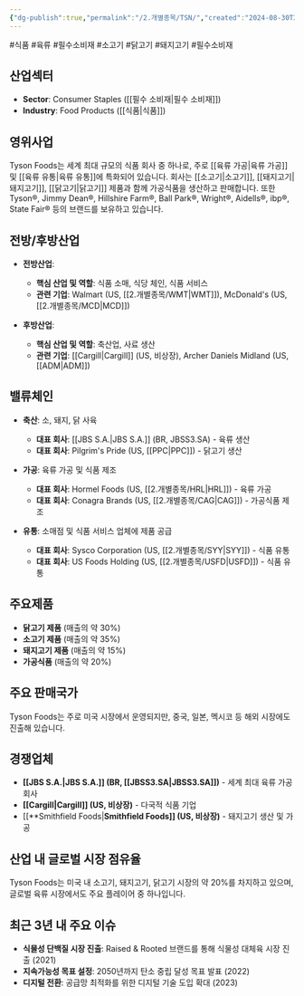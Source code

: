 ```yaml
---
{"dg-publish":true,"permalink":"/2.개별종목/TSN/","created":"2024-08-30T21:31:48.796+09:00","updated":"2025-06-03T20:06:01.752+09:00"}
---
```


#식품 #육류 #필수소비재 #소고기 #닭고기 #돼지고기 #필수소비재

## 산업섹터

- **Sector**: Consumer Staples ([[필수 소비재\|필수 소비재]])
- **Industry**: Food Products ([[식품\|식품]])

## 영위사업

Tyson Foods는 세계 최대 규모의 식품 회사 중 하나로, 주로 [[육류 가공\|육류 가공]] 및 [[육류 유통\|육류 유통]]에 특화되어 있습니다. 회사는 [[소고기\|소고기]], [[돼지고기\|돼지고기]], [[닭고기\|닭고기]] 제품과 함께 가공식품을 생산하고 판매합니다. 또한 Tyson®, Jimmy Dean®, Hillshire Farm®, Ball Park®, Wright®, Aidells®, ibp®, State Fair® 등의 브랜드를 보유하고 있습니다.

## 전방/후방산업

- **전방산업**:
    
    - **핵심 산업 및 역할**: 식품 소매, 식당 체인, 식품 서비스
    - **관련 기업**: Walmart (US, [[2.개별종목/WMT\|WMT]]), McDonald's (US, [[2.개별종목/MCD\|MCD]])
- **후방산업**:
    
    - **핵심 산업 및 역할**: 축산업, 사료 생산
    - **관련 기업**: [[Cargill\|Cargill]] (US, 비상장), Archer Daniels Midland (US, [[ADM\|ADM]])

## 밸류체인

- **축산**: 소, 돼지, 닭 사육
    
    - **대표 회사**: [[JBS S.A.\|JBS S.A.]] (BR, JBSS3.SA) - 육류 생산
    - **대표 회사**: Pilgrim's Pride (US, [[PPC\|PPC]]) - 닭고기 생산
    
- **가공**: 육류 가공 및 식품 제조
    
    - **대표 회사**: Hormel Foods (US, [[2.개별종목/HRL\|HRL]]) - 육류 가공
    - **대표 회사**: Conagra Brands (US, [[2.개별종목/CAG\|CAG]]) - 가공식품 제조
    
- **유통**: 소매점 및 식품 서비스 업체에 제품 공급
    
    - **대표 회사**: Sysco Corporation (US, [[2.개별종목/SYY\|SYY]]) - 식품 유통
    - **대표 회사**: US Foods Holding (US, [[2.개별종목/USFD\|USFD]]) - 식품 유통
    

## 주요제품

- **닭고기 제품** (매출의 약 30%)
- **소고기 제품** (매출의 약 35%)
- **돼지고기 제품** (매출의 약 15%)
- **가공식품** (매출의 약 20%)

## 주요 판매국가

Tyson Foods는 주로 미국 시장에서 운영되지만, 중국, 일본, 멕시코 등 해외 시장에도 진출해 있습니다.

## 경쟁업체

- **[[JBS S.A.\|JBS S.A.]] (BR, [[JBSS3.SA\|JBSS3.SA]])** - 세계 최대 육류 가공 회사
- **[[Cargill\|Cargill]] (US, 비상장)** - 다국적 식품 기업
- [[**Smithfield Foods\|**Smithfield Foods]] (US, 비상장)** - 돼지고기 생산 및 가공

## 산업 내 글로벌 시장 점유율

Tyson Foods는 미국 내 소고기, 돼지고기, 닭고기 시장의 약 20%를 차지하고 있으며, 글로벌 육류 시장에서도 주요 플레이어 중 하나입니다.

## 최근 3년 내 주요 이슈

- **식물성 단백질 시장 진출**: Raised & Rooted 브랜드를 통해 식물성 대체육 시장 진출 (2021)
- **지속가능성 목표 설정**: 2050년까지 탄소 중립 달성 목표 발표 (2022)
- **디지털 전환**: 공급망 최적화를 위한 디지털 기술 도입 확대 (2023)